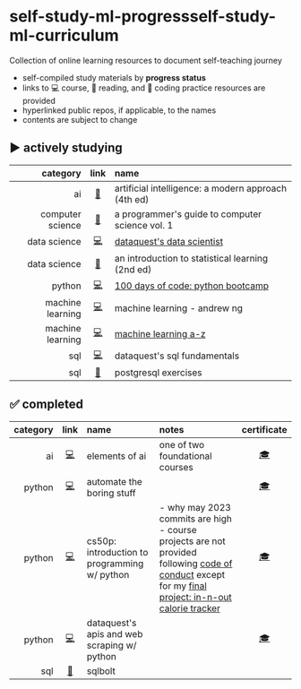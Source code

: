 # self-study-ml-progressself-study-ml-curriculum
Collection of online learning resources to document self-teaching journey

- self-compiled study materials by **progress status**
- links to 💻 course, 📕 reading, and 🔐 coding practice resources are provided
- hyperlinked public repos, if applicable, to the names
- contents are subject to change

## ️▶️ **actively studying**

| category | link | name | 
| --: | :--: | :-- | 
| ai | [📕](https://www.amazon.com/Artificial-Intelligence-A-Modern-Approach/dp/0134610997) | artificial intelligence: a modern approach (4th ed) | 
| computer science | [📕](https://www.amazon.com/Programmers-Guide-Computer-Science-self-taught/dp/195120400X) | a programmer's guide to computer science vol. 1 |
| data science | [💻](https://www.dataquest.io/path/data-scientist/) | [dataquest's data scientist](https://github.com/marilynyi/dataquest-data-scientist) |
| data science | [📕](https://www.statlearning.com/) | an introduction to statistical learning (2nd ed) |
| python | [💻](https://www.udemy.com/course/100-days-of-code/) | [100 days of code: python bootcamp](https://github.com/marilynyi/100-days-of-code-python) |
| machine learning | [💻](https://www.coursera.org/specializations/machine-learning-introduction#courses) | machine learning - andrew ng |
| machine learning | [💻](https://www.udemy.com/course/machinelearning/) | [machine learning a-z](https://github.com/marilynyi/machine-learning-a-z) |
| sql | [💻](https://www.dataquest.io/path/sql-skills/) | dataquest's sql fundamentals |
| sql | [🔐](https://pgexercises.com/) | postgresql exercises |


## ✅ **completed**
| category | link | name | notes | certificate |
| --: | :--: | :-- | :-- | :--: |
| ai | [💻](https://www.elementsofai.com/) | elements of ai | one of two foundational courses | [🎓](https://github.com/marilynyi/self-study-ml-progress/blob/main/certificates/elements-of-ai--intro-to-ai.png)
| python | [💻](https://www.udemy.com/course/automate/) | automate the boring stuff | | [🎓](https://github.com/marilynyi/self-study-ML-curriculum/blob/main/certificates/automate-the-boring-stuff-with-python.jpg)
| python | [💻](https://cs50.harvard.edu/python/2022/) | cs50p: introduction to programming w/ python | - why may 2023 commits are high <br /> - course projects are not provided following [code of conduct](https://cs50.harvard.edu/python/2022/honesty/) except for my [final project: in-n-out calorie tracker](https://github.com/marilynyi/in-n-out-calorie-tracker) | [🎓](https://github.com/marilynyi/self-study-ML-curriculum/blob/main/certificates/CS50P.png)
| python | [💻](https://www.dataquest.io/path/apis-and-web-scraping-with-python-skill-path/) | dataquest's apis and web scraping w/ python | | [🎓](https://github.com/marilynyi/self-study-ML-curriculum/blob/main/certificates/dataquest-apis-and-web-scraping-with-python.pdf) |
| sql | [🔐](https://sqlbolt.com/) | sqlbolt |





